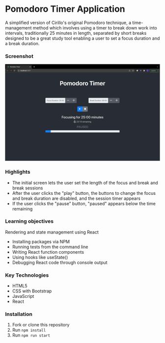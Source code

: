 # Pomodoro Timer Application

A simplified version of Cirillo's original Pomodoro technique, a time-management method which involves using a timer to break down work into intervals, traditionally 25 minutes in length, separated by short breaks designed to be a great study tool enabling a user to set a focus duration and a break duration. 

### Screenshot
![screenshot](./screenshot.png)

### Highlights
* The initial screen lets the user set the length of the focus and break and break sessions
* After the user clicks the "play" button, the buttons to change the focus and break duration are disabled, and the session timer appears
* If the user clicks the "pause" button, "paused" appears below the time remaining

### Learning objectives
Rendering and state management using React

* Installing packages via NPM
* Running tests from the command line
* Writing React function components
* Using hooks like useState()
* Debugging React code through console output

### Key Technologies  
* HTML5
* CSS with Bootstrap
* JavaScript
* React

### Installation
1. Fork or clone this repository
2. Run `npm install`
3. Run `npm run start`
